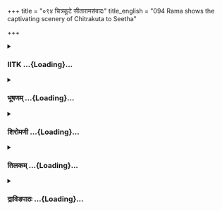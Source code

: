 +++
title = "०९४ चित्रकूटे सीतारामसंवादः"
title_english = "094 Rama shows the captivating scenery of Chitrakuta to Seetha"

+++
<div caption="श्रीराम-हरिसीताराममूर्ति-घनपाठिभ्यां वचनम्" class="audioEmbed" src="https://archive.org/download/Ramayana-recitation-Sriram-harisItArAmamUrti-Ghanapaati-v2/Kanda_2/Kanda_2_AYK-094-Chitra_Kute_Rama_Sita_Samvadaha.mp3"></div>

<div class="js_include collapsed" newlevelforh1="3" title="IITK" unfilled url="/purANam/rAmAyaNam/audIchya-pAThaH/iitk/2_ayodhyAkANDam/07-rAma-darshanam/094_chitrakUTe_sItArAmasaMvAdaH.md">
<details><summary><h3>IITK ...{Loading}...</h3></summary>

Rama shares with Sita his delight of the beautiful nature around
Chitrakuta mountain.



#### श्लोकः
##### मूलम्
दीर्घकालोषित स्तस्मिन्गिरौ गिरिवनप्रियः।  
वैदेह्याः प्रियमाकाङ्क्षन्स्वं च चित्तं विलोभयन्॥2.94.1॥  
अथ दाशरथिश्चित्रं चित्रकूटमदर्शयत्।  
भार्याममरसङ्काश श्शचीमिव पुरन्दरः॥2.94.2॥

##### शब्दार्थः
अथ thereafter, अमरसङ्काशः one who resembles the gods, गिरिवनप्रियः one fond of mountains and forests, तस्मिन् in that, गिरौ on the mountain, दीर्घकालोषितः who had been living for a long time, दाशरथिः Rama, वैदेह्याः Sita's, प्रियम् pleasure, आकाङ्क्षन् desiring, स्वम्  
own, चित्तम् mind, विलोभयन् to please, चित्रम् wonderful, चित्रकूटम् Chitrakuta mountain, भार्याम् to his consort, पुरन्दरः Indra (breaker of fortresses), शचीमिव like Sachi, अदर्शयत् showed.

##### आङ्ग्लानुवादः
Rama, resembling the gods, who had been living there for long developed a liking for the mountains and forests. With a desire to please Sita and his own mind, he showed her the wonderful Chitrakuta mountain as Indra did to his wife Sachi.



#### श्लोकः
##### मूलम्
दीर्घकालोषित स्तस्मिन्गिरौ गिरिवनप्रियः।  
वैदेह्याः प्रियमाकाङ्क्षन्स्वं च चित्तं विलोभयन्॥2.94.1॥  
अथ दाशरथिश्चित्रं चित्रकूटमदर्शयत्।  
भार्याममरसङ्काश श्शचीमिव पुरन्दरः॥2.94.2॥

##### शब्दार्थः
अथ thereafter, अमरसङ्काशः one who resembles the gods, गिरिवनप्रियः one fond of mountains and forests, तस्मिन् in that, गिरौ on the mountain, दीर्घकालोषितः who had been living for a long time, दाशरथिः Rama, वैदेह्याः Sita's, प्रियम् pleasure, आकाङ्क्षन् desiring, स्वम्  
own, चित्तम् mind, विलोभयन् to please, चित्रम् wonderful, चित्रकूटम् Chitrakuta mountain, भार्याम् to his consort, पुरन्दरः Indra (breaker of fortresses), शचीमिव like Sachi, अदर्शयत् showed.

##### आङ्ग्लानुवादः
Rama, resembling the gods, who had been living there for long developed a liking for the mountains and forests. With a desire to please Sita and his own mind, he showed her the wonderful Chitrakuta mountain as Indra did to his wife Sachi.



#### श्लोकः
##### मूलम्
न राज्याद्भ्रंशनं भद्रे न सुहृद्भिर्विनाभवः।  
मनो मे बाधते दृष्ट्वा रमणीयमिमं गिरिम्॥2.94.3॥

##### शब्दार्थः
हे भद्रे O gentle one, इमम् this, रमणीयम् lovely, गिरिम् mountain, दृष्ट्वा beholding, राज्यात् from the kingdom, भ्रंशनम् expulsion, मे मनः my mind, न बाधते does not pain, सुहृद्भिर्विनाभवः separation from friends, न does not pain.

##### आङ्ग्लानुवादः
O gentle one, when I behold this lovely mountain, neither the expulsion from the kingdom nor being away from friends pains my mind.



#### श्लोकः
##### मूलम्
पश्येममचलं भद्रे नानाद्विजगणायुतम्।  
शिखरैः खमिवोद्विद्धैर्धातुमद्भिर्विभूषितम्॥2.94.4॥

##### शब्दार्थः
भद्रे O auspicious one, नानाद्विजगणायुतम् abounding in flocks of birds of every kind, खम् the sky, उद्विद्धैरिव as if piercing, धातुमद्भिः with minerals, शिखरैः peaks, विभूषितम् adorned, इमम् this, अचलम् mountain, पश्य you may see.

##### आङ्ग्लानुवादः
O auspicious one, you may behold this mountin abounding in flocks of birds of every kind and its peaks adorned wtih minerals and as if piercing the sky.



#### श्लोकः
##### मूलम्
केचिद्रजतसङ्काशाः केचित्क्षतजसंनिभाः।  
पीतमाञ्जिष्टवर्णाश्च केचिन्मणिवरप्रभाः॥2.94.5॥  
पुष्यार्ककेतकाभाश्च केचिज्ज्योतीरसप्रभाः।  
विराजन्तेऽचलेन्द्रस्य देशा धातुविभूषिताः॥2.94.6॥

##### शब्दार्थः
धातुविभूषिताः adorned with minerals, अचलेन्द्रस्य of this lord of the mountains, केचित् some, देशाः regions, रजतसङ्काशाः similar to (the radiance of) silver, केचित् some regions, क्षतजसंनिभाः are having bloodred colour, पीतमाञ्जिष्टवर्णाश्च (some) colour of maddercrimson, केचित् some, मणिवरप्रभाः sparkle like the best of gems, पुष्यार्ककेतकाभाश्च shining like topaz, or crystal or a flower of ketaka plant, केचित् some, ज्योतीरसप्रभाः shimmering like stars or quicksilver, विराजन्ते shining.

##### आङ्ग्लानुवादः
This mountain with its peaks is adorned with various minerals. Some of the regions have the radiance of silver and bronze, some look bloodred or maddercrimson, some sparkle like the rarest of gems while others shine like topaz or crystal or a flower of ketaka plant or shimmer like stars and quicksilver.



#### श्लोकः
##### मूलम्
नानामृगगणद्वीपितरर्क्ष्वृक्षगणैर्वुतः।  
अदुष्टैर्भात्ययं शैलो बहुपक्षिसमायुतः॥2.94.7॥

##### शब्दार्थः
अयं शैलः this mountain, अदुष्टैः without being cruel, नानामृगगणद्वीपितरर्क्ष्वृक्षगणैः with herds of several kinds of animals like tigers, panthers and bears, वृतः surrounded by, बहुपक्षिसमायुतः united with flocks of birds, भाति is shining.

##### आङ्ग्लानुवादः
This mount Chitrakuta is swarmed by flocks of birds and herds of several kinds of animals like tigers, panthers and bears of every kind giving up their cruel nature.



#### श्लोकः
##### मूलम्
आम्रजम्ब्वसनैर्लोध्रैः प्रियालैः पनसैर्धवैः।  
अङ्कोलैर्भव्यतिनिशैर्बिल्वतिन्दुक वेणुभिः॥2.94.8॥  
काश्मर्यरिष्टवरुणैर्मधूकैस्तिलकैस्तथा।  
बदर्यामलकैर्नीपैर्वेत्रधन्वनबीजकैः॥2.94.9॥  
पुष्पवद्भिः फलोपेतैश्छायावद्भिर्मनोरमैः।  
एवमादिभिराकीर्णः श्रियं पुष्यत्ययं गिरिः॥2.94.10॥

##### शब्दार्थः
अयं गिरिः this mountain, पुष्पवद्भिः covered with flowers, फलोपेतैः laden with fruits, छायावद्भिः shady, मनोरमैः enchanting, आम्रजम्ब्वसनैः mango, roseapples, asana trees, लोध्रैः lodhra trees, प्रियालैः priyala trees, पनसैः jackfruit trees, धवैः dhava trees, अङ्कोलैः ankola trees, भव्यतिनिशैः lovely tinisa trees, बिल्वतिन्दुकवेणुभिः bilva trees, tinduka and bamboo, काश्मर्यारिष्टवरुणैः kashmaya, arishta and varuna तथा similarly,मधूकैः madhuka trees, तिलकैः tilaka trees, बदर्यामलकैः badari and myrobalan trees, नीपैः kodamva trees, वेत्रधन्वनबीजकैः cane, danvas, and promegranates, एवमादिभिः with these kinds of trees, आकीर्णः spread over, श्रियम् splendour, पुष्यति enhancing.

##### आङ्ग्लानुवादः
This mountain is spread over with various kinds of flowering trees and trees laden with fruits, shady and enchanting, mango, roseapples, asanas, lodhras, priyalas, jackfruit trees, dhavas, ankolas, lovely tinisas, bilva trees, tinduka and bamboo, kashmaya, arishta and varuna, madhukas, tilaka trees, badari and myrobalan trees, nipa trees, cane, danvas, and promegranate trees, the mountain looks splendid.



#### श्लोकः
##### मूलम्
शैलप्रस्थेषु रम्येषु पश्येमान् रोमहर्षणान्।  
किन्नरान् द्वन्द्वशो भद्रे रममाणान्मनस्विनः॥2.94.11॥

##### शब्दार्थः
भद्रे O auspicious one, रम्येषु in the beautiful, शैलप्रस्थेषु on the plateau, द्वन्द्वशः in pair, रममाणान् sporting, रोमहर्षणान् thrilling, मनस्विनः highspirited, इमान् these, किन्नरान् kinneras, पश्य behold.

##### आङ्ग्लानुवादः
O auspiciouslooking one, behold these highspirited kinneras in pairs who are sporting on the picturesque hill plateaus causing thrills.



#### श्लोकः
##### मूलम्
शाखावसक्तान् खड्गांश्च प्रवराण्यम्बराणि च।  
पश्य विद्याधरस्त्रीणां क्रीडोद्धेशान्मनोरमान्॥2.94.12॥

##### शब्दार्थः
विद्याधरस्त्रीणाम् by Vidyadhara women, शाखावसक्तान् hanging from the branches, खड्गांश्च  swords, प्रवराणि best, अम्बराणि च garments, मनोरमान् captivating, क्रीडोद्धेशान् sporting retreats, पश्य behold.

##### आङ्ग्लानुवादः
Behold the captivating sporting retreats of Vidyadharis, with their swords and best garments hung on the branches of the trees.



#### श्लोकः
##### मूलम्
जलप्रपातैरुद्भेदैर्निष्यन्दैश्च क्वचित्क्वचित्।  
स्रवद्भिर्भात्ययं शैलस् स्रवन्मद इव द्विपः॥2.94.13॥

##### शब्दार्थः
अयम् this, शैलः mountain, क्वचित् क्वचित् here and there, स्रवद्भिः by the flowing, जलप्रपातैः  waterfalls, उद्भेदैः sprouting from the earth, निष्यन्दैश्च fountains, स्रवन्मदः emitting the ichor, द्विपः इव like the elephant, भाति shining.

##### आङ्ग्लानुवादः
Behold a waterfall here and a fountain there gushing from the earth and in other places, the mountain looks like an elephant rutting ichor.



#### श्लोकः
##### मूलम्
गुहासमीरणो गन्धान्नानापुष्पभवान्वहन्।  
घ्राणतर्पणमभ्येत्य कं नरं न प्रहर्षयेत्॥2.94.14॥

##### शब्दार्थः
नानापुष्पभवान् produced from many flowers, गन्धान् fragrance, वहन् carrying, गुहासमीरणः breeze from the caves, घ्राणतर्पणम् satisfying the sense of smell, अभ्येत्य going towards, कं नरम् which man, न प्रहर्षयेत् would not delight?

##### आङ्ग्लानुवादः
The breeze from the caves carrying the fragrance of many flowers is satisfying the sense of smell. Who will not find it delightful?



#### श्लोकः
##### मूलम्
यदीह शरदोऽनेकास्त्वया सार्धमनिन्दिते।  
लक्ष्मणेन च वत्स्यामि न मां शोकः प्रधक्ष्यति॥2.94.15॥

##### शब्दार्थः
अनिन्दिते O flawless one, त्वया with you, लक्ष्मणेन च सार्धम् and in the company Lakshmana, इह here, अनेकाः many, शरदः autumns, वत्स्यामि यदि if I am to live, माम् me, शोकः grief, न प्रधक्ष्यति will not consume.

##### आङ्ग्लानुवादः
O flawless one, if I am to live here for many years to come with you and Lakshmana,  
no grief will consume me.



#### श्लोकः
##### मूलम्
बहुपुष्पफले रम्ये नानाद्विजगणायुते।  
विचित्रशिखरे ह्यस्मिन्रतवानस्मि भामिनि॥2.94.16॥

##### शब्दार्थः
भामिनि O lovely Sita, बहुपुष्पफले laden with abundance of flowers and fruits, नानाद्विजगणायुते flocked by different kinds of birds, विचित्रशिखरे on enchanting mountain peaks, रम्ये delightful, अस्मिन् on this mountain, रतवान् अस्मि हि I am fond of.

##### आङ्ग्लानुवादः
O lovely Sita, I am enamoured of this delightful mountain with its enchanting peaks laden with abundance of flowers and fruits and flocked by different kinds of birds.



#### श्लोकः
##### मूलम्
अनेन वनवासेन मया प्राप्तं फलद्वयम्।  
पितुश्चानृणता धर्मे भरतस्य प्रियं तथा॥2.94.17॥

##### शब्दार्थः
अनेन by this, वनवासेन staying in the forest, धर्मे with regard to righteousness, पितुः to father, अनृणता discharge of debt, तथा also, भरतस्य Bharata's, प्रियम् pleasure, फलद्वयम्  
twofold benefit, मया by me, प्राप्तम् have been obtained.

##### आङ्ग्लानुवादः
By living in the forest I have achieved a twofold benefitdischarge of debt of my father with regard to righteousness and causing happiness to Bharata.



#### श्लोकः
##### मूलम्
वैदेहि रमसे कच्चिच्चित्रकूटे मया सह।  
पश्यन्ती विविधान्भावान्मनोवाक्कायसम्मतान्॥2.94.18॥

##### शब्दार्थः
हे वैदेहि O Sita, मनोवाक्कायसम्मतान् gratifying to body, speech and mind, विविधान् various, भावान् objects, पश्यन्ती observing, चित्रकूटे on Chitrakuta, मया सह along with me, रमसे कच्चित् are you enjoying?

##### आङ्ग्लानुवादः
O Sita, are you enjoying by being with me here on this Chitrakuta and observing various objects gratifying to the body, mind and speech?



#### श्लोकः
##### मूलम्
इदमेवामृतं प्राहू राज्ञि राजर्षयः परे।  
वनवासं भवार्थाय प्रेत्य मे प्रपितामहाः॥2.94.19॥

##### शब्दार्थः
मे my, प्रपितामहाः greatgrandfathers, परे ancestors, राजर्षयः royal sages, प्रेत्य after death, भवार्थाय for best existence, इदम् this, वनवासमेव living in the forest, राज्ञि for the king, अमृतम्  like nectar, प्राहुः said.

##### आङ्ग्लानुवादः
My greatgrandfathers and ancient royal sages used to say that living in the forest is like enjoying nectar for a king for the best existence after death.



#### श्लोकः
##### मूलम्
शिला श्शैलस्य शोभन्ते विशाला श्शतशोऽभितः।  
बहुला बहुलैर्वर्णैर्नीलपीतसितारुणैः॥2.94.20॥

##### शब्दार्थः
बहुलैः several, नीलपीतसितारुणैः blueblack, yellow, white and red, वर्णैः colours, बहुलाः many, विशालाः massive, शैलस्य mountain's, शिलाः rocks, शतशः in hundreds, अभितः on all sides, शोभन्ते are looking splendid.

##### आङ्ग्लानुवादः
Several hundreds of massive rocks of the mountain look splendid all around, in  blueblack, yellow, white and red colours.



#### श्लोकः
##### मूलम्
निशिभान्त्यचलेन्द्रस्य हुताशनशिखा इव।  
ओषध्यः स्वप्रभालक्ष्म्या भ्राजमानास् सहस्रशः॥2.94.21॥

##### शब्दार्थः
स्वप्रभालक्ष्म्या with the splendour of their own lustre, भ्राजमानाः illuminating, सहस्रशः in thousands, अचलेन्द्रस्य of this lord of the hills (Chitrakuta's), ओषध्यः herbs, निशि in the night, हुताशनशिखा इव like flames of fire, भान्ति shine.

##### आङ्ग्लानुवादः
Herbs in thousands on this king of the hills shine in the night with the splendour of  their own lustre, like flames of fire.



#### श्लोकः
##### मूलम्
केचित् क्षयनिभा देशाः केचिदुद्यानसन्निभाः।  
केचिदेकशिला भान्ति पर्वतस्यास्य भामिनि॥2.94.22॥

##### शब्दार्थः
भामिनि O lovely Sita, अस्य this, पर्वतस्य mountain's, केचित् some, देशाः regions, क्षयनिभाः like dwellings, केचित् some, उद्यानसन्निभाः like flower gardens, केचित् some, एकशिलाः in the  form of a single rock, भान्ति are shining.

##### आङ्ग्लानुवादः
O lovely Sita Some regions of the mountain look like dwellingplaces, some others are like flowergardens and some are shining like a single rock.



#### श्लोकः
##### मूलम्
भित्त्वेव वसुधां भाति चित्रकूटस्समुत्थितः।  
चित्रकूटस्य कूटोऽसौ दृश्यते सर्वत श्शुभः॥2.94.23॥

##### शब्दार्थः
चित्रकूटः Chitrakuta mountain, वसुधाम् this earth, भित्त्वा splitting open, समुत्थितः इव as if rising from, भाति shining, चित्रकूटस्य Chitrakuta's, असौ this, कूटः peak, सर्वतः on every side, शुभः gracious, दृश्यते is seen.

##### आङ्ग्लानुवादः
This Chitrakuta mountain stands erect as if it has arisen by splitting open the earth and its peak looks graceful from every side.



#### श्लोकः
##### मूलम्
कुष्ठस्थगरपुन्नाग भूर्जपत्रोत्तरच्छदान्।  
कामिनां स्वास्तरान्पश्य कुशेशयदलायुतान्॥2.94.24॥

##### शब्दार्थः
कुष्ठस्थगरपुन्नाग भूर्जपत्रोत्तरच्छदान् covered with leaves of kustha, sthagara, punnaga and bhurja, कुशेशयदलायुतान् covered with lotus petals, कामिनाम् lovers, स्वास्तरान् excellent couches, पश्य behold.

##### आङ्ग्लानुवादः
Behold those excellent couches of lovers spread with leaves of kustha, sthagara, punnaga and bhurja and covered with lotus petals.



#### श्लोकः
##### मूलम्
मृदिताश्चापविद्धाश्च दृश्यन्ते कमलस्रजः।  
कामिभिर्वनिते पश्य फलानि विविधानि च॥2.94.25॥

##### शब्दार्थः
वनिते O lady, कामिभिः by lovers, मृदिताश्च crushed, अपविद्धाश्च cast aside, कमलस्रजः lotus garlands, विविधानि many, फलानि च fruits, दृश्यन्ते can be seen, पश्य behold.

##### आङ्ग्लानुवादः
O Lady, behold those lotus garlands crushed and cast aside by lovers and also many fruits (tasted by them and) lying there.



#### श्लोकः
##### मूलम्
वस्वौकसारां नलिनीमत्येतीवोत्तरान्कुरून्।  
पर्वतश्चित्रकूटोऽसौ बहुमूलफलोदकः॥2.94.26॥

##### शब्दार्थः
बहुमूलफलोदकः with abundance of roots, fruits and water, असौ this, चित्रकूटः पर्वतः Chitrakuta mountain, वस्वौकसाराम् Vasvaukasara, the capital city of Kubera, नलिनीम्  Nalini, the celestial lake of Kubera, उत्तरान् कुरून् the land of Uttarakuru, अत्येतीव surpasses.

##### आङ्ग्लानुवादः
This Chitrakuta mountain, with abundance of roots, fruits and water surpasses in beauty Vasvaukasara, the capital city of Kubera or Nalini, his celestial garden or the land of Uttarakuru.



#### श्लोकः
##### मूलम्
इमं तु कालं वनिते विजह्रिवांस्त्वया च सीते सह लक्ष्मणेन च।  
रतिं प्रपत्स्ये कुलधर्मवर्धनीं सतां पथि स्वैर्नियमैः परैः स्थितः॥2.94.27॥

##### शब्दार्थः
वनिते सीते O my beloved Sita, इमं कालम् this time, त्वया च with you, लक्ष्मणेन सह and also with Lakshmana, विजह्रिवान् wandering about, स्वैः by my own, परैः utmost, नियमैः  restraint, सताम् virtuous men's, पथि path, स्थितः following, कुलधर्मवर्धनीम् as enhancing the righteousness of my race, रतिम् felicity, प्रपत्स्ये I shall obtain.

##### आङ्ग्लानुवादः
O my beloved Sita, by spending time with you and Lakshmana following the path of the virtuous with utmost restraint and by enhancing the righteousness of my race, I shall obtain great felicity.  

#### समाप्तिः
 श्रीमद्रामायणे वाल्मीकीय आदिकाव्ये अयोध्याकाण्डे चतुर्नवतितमस्सर्गः॥  
Thus ends the ninetyfourth sarga in Ayodhyakanda of the holy Ramayana, the first epic composed by sage Valmiki.

</details>
</div>
<div class="js_include collapsed" newlevelforh1="3" title="भूषणम्" unfilled url="/purANam/rAmAyaNam/audIchya-pAThaH/TIkA/bhUShaNa_iitk/2_ayodhyAkANDam/07-rAma-darshanam/094_chitrakUTe_sItArAmasaMvAdaH.md">
<details><summary><h3>भूषणम् ...{Loading}...</h3></summary>



दीर्घकालोषितस्तस्मिन् गिरौ गिरिवनप्रियः ।  

वैदेह्याः प्रियमाकांक्षन् स्वं च चित्तं विलोभयन्  ॥  २।९४।१  ॥   

अथ दाशरथिश्चित्रं चित्रकूटमदर्शयत् ।  

भार्य्याममरसङ्काशः शचीमिव पुरन्दरः  ॥  २।९४।२  ॥   

एवमेतावत्पर्य्यन्तं भरतकथां प्रस्तुत्य रामस्य चित्रकूटप्रवेशानन्तरदिनेषु
विहारतारतम्याभावात् भरतप्राप्तिदिनसम्भूतविहारविशेषान्
वर्णयति--दीर्घकालेत्यादिना सर्गद्वयेन । आदौ श्लोकद्वयमेकान्वयम् । अथ
प्रातःकर्त्तव्यकर्मानुष्ठानानन्तरम् । तस्मिन् गिरौ चिरपरिचयेपि
वैलक्षण्यातिशयादपूर्ववद्भासमाने । दीर्घकालोषितः मासमात्रमुषितोपि
गिरिवनप्रियः "नवंनवं प्रीतिरहो करोति" इत्युक्तरीत्या गिरिवनयोः
नवनवत्वापादकप्रीतिकः । वैदेह्याः प्रियेण सहैव वनदर्शनकुतूहलायाः । प्रियं
प्रीतिमाकाङ्क्षन् तद्द्वारा स्वचित्तं च विलोभयन् प्रीणयन् । अमरसङ्काशः
कुत्रापि निर्भय इत्यर्थः । दाशरथिः रामः । चित्रमन्वर्थं चित्रकूटम् ।
भार्यां सर्वात्मना भरणीयां सीतां शचीं पुरन्दर इव अदर्शयत् ।
"गतिबुद्धि--" इत्यादिना द्विकर्मकत्वम्  ॥  २।९४।१२  ॥   

  

न राज्याद्भ्रंशनं भद्रे न सुहृद्भिर्विनाभवः ।  

मनो मे बाधते दृष्ट्वा रमणीयमिमं गिरिम्  ॥  २।९४।३  ॥   

नेति । राज्यात् भक्तजनपूर्णात् । विनाभवो विनावस्थानम् । अप्छान्दसः ।
दृष्ट्वा स्थितस्येति शेषः । मनो न बाधते न दुःखाकरोतीत्यर्थः ।
अयोध्यावासिजनविरहजः खेदः सर्वो निवृत्त इति भावः  ॥  २।९४।३  ॥   

  

पश्येममचलं भद्रे नानाद्विजगणायुतम् ।  

शिखरैः खमिवोद्विद्धैर्द्धातुमद्भिर्विभूषितम्  ॥  २।९४।४  ॥   

स्वचित्तविलोवभनमुक्त्वा मैथिलीप्रियकरणं दर्शयति--पश्येति । खमाकाशम् ।
उद्विद्धैरिव स्थितैः विद्ध्वोत्थितैरिव स्थितैः । अभ्रंलिहैरिति यावत् ।
कर्तरि निष्ठा  ॥  २।९४।४  ॥   

  

केचिद्रजतसङ्काशाः केचित् क्षतजसन्निभाः ।  

पीतमाञ्जिष्ठवर्णाश्च केचिन्मणिवरप्रभाः  ॥  २।९४।५  ॥   

केचिदिति । धातुविभूषिताः नानाधात्वलङ्कृताः । अत एवाचलेन्द्रस्य
चित्रकूटस्य केचिद्देशाः रजतसङ्काशाः अत्यन्तशुभ्राः । केचित्
क्षतजसङ्काशाः रुधिरसदृशवर्णाः । मणिवरप्रभाः इन्द्रनीलप्रभाः  ॥  २।९४।५
 ॥   

  

पुष्पार्ककेतकाभाश्च केचिज्ज्योतीरसप्रभाः ।  

विराजन्ते ऽचलेन्द्रस्य देशा धातुविभूषिताः  ॥  २।९४।६  ॥   

पुष्पार्ककेतकाभाः पुष्पः पुष्परागः अर्कः स्फटिकः । "अर्कः
स्फटिकसूर्ययोः" इत्यमरः । केतकाभाः ईषत्पाण्डुराः । ज्योतीरसप्रभाः
ज्योतीषि तारा ज्वाला वा ।
"ज्योतिस्ताराग्निभाज्वालदृक्पुत्रार्थाध्वराग्निषु" इति वैजयन्ती । रसः
पारदः । श्वेतवर्णा वान्तरभेदा उच्यन्ते  ॥  २।९४।६  ॥   

  

नानामृगगणद्वीपितरक्ष्वृक्षगणैर्वृतः ।  

अदुष्टैर्भात्ययं शैलो बहुपक्षिसमायुतः  ॥  २।९४।७  ॥   

नानेति । द्वीपी महाव्याघ्रः । तरक्षुः क्षुद्रव्याघ्रः । अदुष्टैः
मुनिजनसन्निधानेन शान्ततया हिंसादिदोषरहितैः  ॥  २।९४।७  ॥   

  

आम्रजम्ब्वसनैर्लोध्रैः प्रियालैः पनसैर्धवैः ।  

अङ्कोलैर्भव्यतिनिशैर्बिल्वतिन्दुकवेणुभिः  ॥  २।९४।८  ॥   

काश्मर्यरिष्टवरुणैर्मधूकैस्तिलकैस्तथा ।  

बदर्य्यामलकैर्नीपैर्वेत्रधन्वनबीजकैः  ॥  २।९४।९  ॥   

पुष्पवद्भिः फलोपेतैश्छायावद्भिर्मनोरमैः ।  

एवमादिभिराकीर्णः श्रियं पुष्यत्ययं गिरिः  ॥  २।९४।१०  ॥   

आम्रेत्यादि । असनैः पीतसालैः । लोघ्रैः तिरीटैः । प्रियालैः राजादनैः ।
अङ्कोलैः भव्यैः । न्युब्जैः तिनिशैः । स्यन्दनैः बिल्वैः । तिन्दुकैः
कालस्कन्धैः । वेणुभिः वंशैः । काश्मरीभिः मधुपर्णिकाख्यैर्वृक्षैः ।
अरिष्टैः निम्बैः । वरुणैः तिक्तशाकैः । मधूकैः गुडपुष्पैः । तिलकैः
क्षुरकैः । बदरीभिः आमलकैः । नीपैः कदम्बैः । वेत्रैः । धन्वनैः
इन्द्रवृक्षैः । बीजकैः बीजप्रचुरफलैः दाडिमैः । पुष्पवद्भिरित्यादि
सर्ववृक्षविशेषणम् । पुष्यति वर्द्धयति  ॥  २।९४।८१०  ॥   

  

शैलप्रस्थेषु रम्येषु पश्येमान् रोमहर्षणान् ।  

किन्नरान् द्वन्द्वशो भद्रे रममाणान् मनस्विनः  ॥  २।९४।११  ॥   

शैलप्रस्थेष्विति । रोमहर्षणान् दर्शनमात्रतः पुलककरान् । द्वन्द्वशः
स्त्रीपुरुषौ द्वौद्वावित्यर्थः । मनस्विनः अन्योन्यबद्धमनस्कान्  ॥ 
२।९४।११  ॥   

  

शाखावसक्तान् खङ्गांश्च प्रवराण्यम्बराणि च ।  

पश्च विद्याधरस्त्रीणां क्रीडोद्देशान् मनोरमान्  ॥  २।९४।१२  ॥   

शाखेति । खड्गादीनि विद्याधराणामेव । विद्याधराः देवयोनिविशेषाः  ॥  २।९४।१२
 ॥   

  

जलप्रपातैरुद्भेदैर्निष्यन्दैश्च क्वचित् क्वचित् ।  

स्रवद्भिर्भात्ययं शैलः स्रवन्मद इव द्विपः  ॥  २।९४।१३  ॥   

जलप्रपातैः निर्झरैः । उद्भेदैर्भुवमुद्भिद्य निर्गतैः । स्रवद्भिरिति
सर्वविशेषणम्  ॥  २।९४।१३  ॥   

  

गुहासमीरणो गन्धान् नानापुष्पभवान् वहन् ।  

घ्राणतर्प्पणमभ्येत्य कं नरं न प्रहर्षयेत्  ॥  २।९४।१४  ॥   

गुहेति । घ्राणतर्प्पणमिति क्रियाविशेषणम्  ॥  २।९४।१४  ॥   

  

यदीह शरदो ऽनेकास्त्वया सार्द्धमनिन्दिते ।  

लक्ष्मणेन च वत्स्यामि न मां शोकः प्रधक्ष्यति  ॥  २।९४।१५  ॥   

यदीति । हे अनिन्दिते सर्वाङ्गसुन्दरि इह वने अनेकाः शरदः संवत्सरान् त्वया
लक्ष्मणेन कैङ्कर्य्यलक्ष्मीवता च सार्द्धं यदि वत्स्यामि तदा मां शोकः
नगरत्यागजं दुःखं न प्रधक्ष्यति न पीडयिष्यतीत्यर्थः । अत्र यदीत्युक्त्या
भाविविवासस्सूच्यते  ॥  २।९४।१५  ॥   

  

बहुपुष्पफले रम्ये नानाद्विजगणायुते ।  

विचित्रशिखरे ह्यस्मिन् रतवानस्मि भामिनि  ॥  २।९४।१६  ॥   

बहुपुष्पेति । घ्राणरसनचक्षुस्त्वक्श्रोत्रप्रीतिकरे ऽस्मिन्वने रतवानस्मि
प्रीतियुक्तो ऽस्मि । भामिनि विशेषतस्त्वत्सन्निधानादिति भावः  ॥  २।९४।१६
 ॥   

  

अनेन वनवासेन मया प्राप्तं फलद्वयम् ।  

पितुश्चानृणता धर्मे भरतस्य प्रियं तथा  ॥  २।९४।१७  ॥   

न केवलं सुखस्य लाभः किन्तु पित्रानृण्यबन्धुहर्षावपीत्याह--अनेनेति ।
फलद्वयमेवाह पितुरिति । धर्मेविषये पितुः अनृणता आनृण्यम्,
तद्वाक्यकरणमित्यर्थः । भरतस्य प्रियं च भरतस्य भाविस्वकैङ्कर्य्यमिति भावः
 ॥  २।९४।१७  ॥   

  

वैदेहि रमसे कच्चिच्चित्रकूटे मया सह ।  

पश्यन्ती विविधान् भावान् मनोवाक्कायसंयतान्  ॥  २।९४।१८  ॥   

एवं स्वप्रीतिमुक्त्वा सीताप्रीतिं पृच्छति--वैदेहीत्यादिना । वैदेहि
ऽभोगोपोद्धातकेलीचुलकितभगद्वैश्वरूप्यानुभावांऽ त्वां जानासि किं मया
भोगस्रोतसि त्वां प्रधानीकुर्वन्तं मां जानासि । (पाठभेदः । मया भोगस्रोतसि
त्वामप्रधानीकुर्वन्तं मां जानासि किं चित्रकूटे भोगस्थानसौभाग्यमपि
वाङ्मनसाविषयं जानासि ।) तटस्थोद्दीपनविभावानप्याह पश्यन्तीति ।
मनोवाक्कायाः संयताः यैस्तान् स्ववशीकृतजनमनोवाक्कायानित्यर्थः ।
मनोवाक्कायसंयतेति पाठे सन्नियमितकरणत्रयेत्यर्थः । विविधान्
मलयानिलकोकिलालापभ्रमरझङ्कारपुष्पहासप्रभृतिभेदान् । भावान् विभावान्
पश्यन्ती रमसे कच्चित् । यद्वा भावान् किन्नरमृगादीनां चेष्टा । "भावो लीला
क्रिया चेष्टा भूत्यभिप्रायजन्तुषु ।" इति वैजयन्ती  ॥  २।९४।१८  ॥   

  

इदमेवामृतं प्राहू राज्ञि राजर्षयः परे ।  

वनवासं भवार्थाय प्रेत्य मे प्रपितामहाः  ॥  २।९४।१९  ॥   

न केवलमयं वनवासो भोगाय आमुष्मिकसाधकश्चेत्याह--इदमिति । वनवासं वनवासरूपम्
। इदम् अमृतम् अमृतवद्भोग्यं वस्तु । मे प्रपितामहाः मत्पितृवंश्याः । परे
पूर्वे राजर्षयः । प्रेत्य प्रारब्धशरीरवियोगं प्राप्य । भवार्थाय
संसारविनाशायेत्यर्थः । ऽतमसे दीपो मशकार्थो धूमःऽ इत्यादिवन्निर्देशः ।
प्राहुः प्रोचुः । यद्वा इदमिति लिङ्गव्यत्यय आर्षः । इदम् इमम् । वनवासं
वानप्रस्थोचितनियमसहितं वनवासम् । अमृतं प्राहुः मोक्षसाधनं प्राहुः ।
"अमृतं यज्ञशेषे स्यात्पीयूषे सलिले घृते । अयाचिते च मोक्षे च
धन्वन्तरिसुवर्णयोः  ॥ " इति वैजयन्ती। प्रेत्यभावार्थाय
देवादिदेहान्तरपरिग्रहरूपप्रयोजनाय च प्राहुः। रघुवंश्या राजर्षयः
वानप्रस्थोचितं वनवासं स्वर्गसाधनम् अपवर्गसाधनं च प्राहुरित्युक्तं भवति
 ॥  २।९४।१९  ॥   

  

शिलाः शैलस्य शोभन्ते विशालाः शतशो ऽभितः ।  

बहुला बहुलैर्वर्णैर्नीलपीतसितारुणैः  ॥  २।९४।२०  ॥   

शिला इति । विशालाः विपुलाः । बहुलैः उल्बणैः नीलादिभिर्वर्णैरुपलक्षिताः ।
बहुलाः बहुविधाः । शैलस्य चित्रकूटस्य । शिलाः शतशः अभितः शोभन्ते  ॥ 
२।९४।२०  ॥   

  

निशि भान्त्यचलेन्द्रस्य हुताशनशिखा इव ।  

ओषध्यः स्वप्रभालक्ष्या भ्राजमानाः सहस्रशः  ॥  २।९४।२१  ॥   

निशीति । अचलेन्द्रस्य ओषध्यः महौषधयः । स्वप्रभालक्ष्याः
प्रभालक्ष्यस्वस्वरूपाः अत एव भ्राजमानाः भासमानाः । निशि सहस्रशो भान्ति
 ॥  २।९४।२१  ॥   

  

केचित् क्षयनिभा देशाः केचिदुद्यानसन्निभाः ।  

केचिदेकशिला भान्ति पर्वतस्यास्य भामिनि  ॥  २।९४।२२  ॥   

भित्त्वेव वसुधां भाति चित्रकूटः समुत्थितः ।  

चित्रकूटस्य कूटो ऽसौ दृश्यते सर्वतः शुभः  ॥  २।९४।२३  ॥   

केचिदिति । अस्य पर्वतस्य देशाः केचित् क्षयनिभाः गृहसदृशाः । "धिष्ण्यं
धाम निकेतनं च सदनं वस्त्यं च वास्तु क्षयः" इति हलायुधः ।
बहुगुहावत्त्वादिति भावः । उद्यानसन्निभाः बहुलतावृक्षवत्त्वात् । एकशिलाः
शिलाभेदरहिताः  ॥  २।९४।२२२३  ॥   

  

कुष्ठपुन्नागस्थगरभूर्जपत्रोत्तरच्छदान् ।  

कामिनां स्वास्तरान् पश्य कुशेशयदलायुतान्  ॥  २।९४।२४  ॥   

कुष्ठेति । कुष्ठं पारिभाव्यम् । "व्याधिः कुष्ठं पारिभाव्यं वाप्यं
पाकलमुत्पलम्" इत्यमरः । पुन्नागपुष्पाणि स्थगराणि
पुत्रकसंज्ञिकवृक्षविशेषपुष्पणि । भूर्जपत्राणि भूर्जवृक्षत्वचः । एतानि
उत्तरच्छदाः उपर्यास्तरणानि येषां तान् । कुशेशयदलायुतान् पद्मदलव्याप्तान्
स्वास्तरान्, शयनानीत्यर्थः  ॥  २।९४।२४  ॥   

  

मृदिताश्चापविद्धाश्च दृश्यन्ते कमलस्रजः ।  

कामिभिर्वनिते पश्य फलानि विविधानि च  ॥  २।९४।२५  ॥   

मृदिता इति । मृदिताः कृतमर्दनाः, घ्राणादिभोगेन म्लाना इत्यर्थः ।
अपविद्धाः त्यक्ताः । फलानीत्यत्रापि मृदितान्यपविद्धानीति योज्यम्  ॥ 
२।९४।२५  ॥   

  

वस्वौकसारां नलिनीमत्येतीवोत्तरान् कुरून् ।  

पर्वतश्चित्रकूटो ऽसौ बहुमूलफलोदकः  ॥  २।९४।२६  ॥   

वस्वौकसारामिति । वस्वौकसारा पूर्वदिगवस्थिता शक्रपुरी । "वस्वौकसारा
शक्रस्य पूर्वस्यां दिशि संस्थिता" इति श्रीविष्णुपुराणवचनात् । यद्वा
वस्वौकसारा कुबेरपुरी । "पुरी वस्वौकसारा स्याद्विमानं पुष्पको
ऽस्त्रियाम्" इति  

यादवः । नलिनीं मानससरसीम्, सौगन्धिकाख्यसरसीं वा । अत्येतीव रमणीयतया
अतिक्रामतीव  ॥  २।९४।२६  ॥   

  

इमं तु कालं वनिते विजह्रिवांस्त्वया च सीते सह लक्ष्मणेन च ।  

रतिं प्रपत्स्ये कुलधर्मवर्द्धनीं सतां पथि स्वैर्नियमैः परैः स्थितः  ॥ 
२।९४।२७  ॥   

इमतिति । हे वनिते सीते परैः श्रेष्ठैः नियमैः सतां राजर्षीणां पथि स्थितः
सन् इमं कालं चतुर्दशसमासम्मितं कालं त्वया लक्ष्मणेन च सह इह चित्रकूटे
विजह्रिवान् विहृतवान् । विपूर्वाद्धरतेर्लिटः क्वसुरादेशः ।
पश्चात्कुलधर्मवर्द्धनीं कुलधर्मः प्रजापालनं तद्वर्द्धनीम् । रतिं
राज्यसुखं प्रपत्स्ये  ॥  २।९४।२७  ॥   

  

इत्यार्षे श्रीरामायणे वाल्मीकीये आदिकाव्ये श्रीमदयोध्याकाण्डे
चतुर्नवतितमः सर्गः  ॥  ९४  ॥   

इति श्रीगोविन्दराजविरचिते श्रीरामायणभूषणे पीता० अयोध्याकाण्डव्याख्याने
चतुर्नवतितमः सगः  ॥  ९४  ॥   



</details>
</div>
<div class="js_include collapsed" newlevelforh1="3" title="शिरोमणी" unfilled url="/purANam/rAmAyaNam/audIchya-pAThaH/TIkA/shiromaNI_iitk/2_ayodhyAkANDam/07-rAma-darshanam/094_chitrakUTe_sItArAmasaMvAdaH.md">
<details><summary><h3>शिरोमणी ...{Loading}...</h3></summary>



रामवृत्तान्तमाह-- दीर्घेत्यादिभिः । गिरिवरप्रियः अत एव तस्मिन् चित्रकूटे
गिरौ दीर्घकालोषितः त्रीन् मासान् उषितः अमरसङ्काशः दाशरथिः रामः वैदेह्याः
प्रियं प्रीतिमाकाङ्क्षन् स्वं चित्तं च विलोभयन् वनवासे नियोजयन् सन्
चित्रमनेकविधाश्चर्यविशिष्टं चित्रकूटं शचीं पुरन्दर इव भार्यामदर्शयत् ।
श्लोकद्वयमेकान्वयि  ॥  २।९४।१,२  ॥   

  

दर्शनप्रकारं बोधयन्नाह-- नेति । हे भदे राज्यभ्रंशनं राज्यत्यागः गिरिं
दृष्ट्वा विद्यमानस्य मे मनो न बाधते सुहृद्भिर्विनाभवः स्थितिश्च न बाधते
 ॥  २।९४।३  ॥   

  

पश्येति । नानाद्विजगणैः आयुतं व्याप्तं खमाकाशमुद्विद्धैः छिद्रकारकैरिव
धातुमद्भिः अनेकधातुविशिष्टैः शिखरैर्विभूषितमिममचलं पर्वतं पश्य  ॥  २।९४।४
 ॥   

  

केचिदिति । क्षतजसन्निभाः रुधिरारुण्यसदृशारुण्यविशिष्टाः
केचित्पीतमाञ्िजष्ठवर्णाः पीतमाञ्जिष्ठसदृशवर्णवन्तः मणिवरप्रभाः
इन्द्रनीलमणि प्रभासदृशप्रभावन्तः केचित् पुष्यार्ककेतकाभाः पुष्पः
पुष्परागः अर्कः स्फटिकः "अर्कः स्फटिकसूर्ययोः" इत्यमरः । केतकानि
केतकपुष्पाणि तत्सदृशाः केचिज्ज्योतीरसप्रभाः ज्योतींषि तारागणाः रसः पारदः
तादृशप्रभावन्तः धातुविभूषिताः अचलेन्द्रस्य देशाः प्रदेशाः विराजन्ते ।
श्लोकद्वयमेकान्वयि  ॥  २।९४।५६  ॥   

  

नानेति । अदुष्टैर्दुष्टतात्यागिभिः, तत्र द्वीपिनो महाव्याघ्राः तरक्षवः
क्षुद्रव्याघ्रास्तेषां गणैः समूहैश्च वृतः अयं शैलो भाति  ॥  २।९४।७  ॥   

  

आम्रेति । पुष्पवद्भिः पुष्पविशिष्टैः फलोपेतैः फलयुक्तैः छायावद्भिः
अतिशयछायाविशिष्टैः अत एव मनोरमैः आम्रादिभिः एवमादिभिरन्यैरपि आकीर्णः
व्याप्तः अयं गिरिः श्रियं पुष्यति वर्धयतीत्यर्थः । तत्राम्रजम्ब्वौ
प्रसिद्धौ असनः पीतशाकः, प्रियालः राजादनः, अङ्कोलादयो वृक्षविशेषाः ।
श्लोकत्रयमेकान्वयि  ॥  २।९४।८१०  ॥   

  

शैलेति । रम्येषु शैलप्रस्थेषु शैलप्रस्तरेषु कामहर्षणान् यथेच्छं
हर्षविशिष्टान् द्वन्द्वशो रममाणान् किन्नरान्पश्य  ॥  २।९४।११  ॥   

  

शाखेति । शाखावसक्तान् शाखाश्रितान् खड्गान् विद्याधराणामसीन्
विद्याधरस्त्रीणां प्रवराण्यम्बराणि च मनोरमान् क्रीडोद्देशान्
विहारदेशांश्च पश्य  ॥  २।९४।१२  ॥   

  

जलेति । स्रवद्भिः वहद्भिः जलप्रपातैः उन्नतदेशादधोदेशे
निपतितैर्महानिर्झरैरित्यर्थः, उद्भेदैः भुवमुद्भिद्य निर्गच्छद्भिः
निष्यन्दैरल्पनिर्झरैश्चोपलक्षितः अयं शैलः स्रवन्मदो द्विप इव भाति  ॥ 
२।९४।१३  ॥   

  

गुहेति । नानापुष्पभवान् गन्धानभ्येत्य प्राप्य गुहासमीरणो गुहासम्बन्धी
वायुः घ्राणतर्पणं यथा स्यात्तथा कं नरं न प्रहर्षयेत्प्रहर्षयेदेवेत्यर्थः
 ॥  २।९४।१४  ॥   

  

यदीति । अनेकाः शरदो वर्षाणि वत्स्यामि तदापि मां शोको न प्रधर्षयति  ॥ 
२।१४।१५  ॥   

  

तत्र हेतुमाह-- बह्विति । विचित्राणि शिख्ाराणि यस्य तस्मिन् अस्मिन्
चित्रकूटे रतवानतिप्रीतिमानस्मि  ॥  २।९४।१६  ॥   

  

अनेनेति । अनेन सम्प्रति प्राप्तेन वनवासेन फलद्वयं प्राप्तम् । तदेवाह--
धर्मे निरतस्य पितुः आनृण्यता ऋणराहित्यं भरतस्य प्रियं
भरतविषयकातिप्रीतिश्च  ॥  २।९४।१७  ॥   

  

वैदेहीति । मनोवाक्कायसम्मतान्मनआद्यनुकूलान् विविधान् भावान् पदार्थान्
पश्यन्ती त्वं रमसे कच्चित्  ॥  २।९४।१८  ॥   

  

वनवासस्योत्तमत्वे शिष्टाचारं प्रमाणयन्नाह-- इदमिति । हे राज्ञि भवार्थाय
लोककल्याणाय प्रवृत्ता इति शेषः, परे उत्कृष्टाः राजर्षयो मे प्रपितामहाः
मनुप्रभृतयः प्रेत्य विचार्य इदं सनियमं  

वनवासममृतं प्राहुः । सर्वनाम्नामुद्देश्यविधेयान्यतरलिङ्गतेति नियमात्
क्लीबता  ॥  २।९४।१९  ॥   

  

शिला इति । अभितः चतुर्दिक्षु विशालाः विस्तीर्णाः बहुलाः अनेकविधाः
नीलादिभिर्बहुलैर्वर्णैरुपलक्षिताः शैलस्य शतशः बहवः शिलाः शोभन्ते  ॥ 
२।९४।२०  ॥   

  

निशीति । स्वप्रभालक्ष्म्या स्वकान्तिसम्पत्त्या भ्राजमानाः सहस्रशः ओषध्यः
निशि हुताशनशिखा इव भान्ति  ॥  २।९४।२१  ॥   

  

केचिदिति । अस्य पर्वतस्य केचिद्देशाः प्रदेशाः क्षयनिभाः भवनसदृशाः
केचिदुद्यानसंनिभाः कृत्रिमपुष्पवाटिकासदृशाः केचिदेकशिलाः
केवलप्रस्तरवन्तश्च भान्ति  ॥  २।९४।२२  ॥   

  

भित्त्वेति । वसुधां पृथ्वीं भित्त्वा इव समुत्थितः चित्रकूटो भति अयं कूटः
श्रृङ्गं च सर्वतः शुभो दृश्यते  ॥  २।९४।२३  ॥   

  

कुष्ठेति । कुष्ठस्थगरपुन्नागभूर्जपत्राणि उत्तरच्छदाः उत्तरास्तरणानि
येषां तान्कुशेशयदलायुतान् कमलच्छदविशिष्टान् कामिनां स्वास्तरान्
शोभनास्तरणानि पश्य । तत्र कुष्ठमुत्पलमिति तीर्थः स्थगरः पुत्रजीविकः ।
किञ्च कुशेशयदलायुतान् कुष्ठादीनामुत्तरच्छदान् श्रेष्ठपत्राणि कामिनां
स्वास्तरान्पश्य  ॥  २।९४।२४  ॥   

  

मृदिता इति । कमलस्रजः कामिभिर्मृदिताः प्रमर्दिताः अपविद्धाः त्यक्ताश्च
दृश्यन्ते विविधानि फलानि पश्य  ॥  २।९४।२५  ॥   

  

वस्विति । वस्वोकसारां कुबेरनगरीं नलिनीमिन्द्रनगरीमुत्तरान् कुरूंश्च
अतीत्य अतिक्रम्य असौ चित्रकूटः पर्वतः वर्तते नगरद्वयसुखादप्यधिकं
सुखमत्रेति तात्पर्यम्  ॥  २।९४।२६  ॥   

  

इममिति । हे वनिते परैः उत्कृष्टैः स्वैर्नियमैरुपलक्षितः अत एव सतां पथि
स्थितो ऽहमिमं चतुर्दशवर्षप्रमितं कालं यदि विजह्रिवान् विहारवान् तदा
कुलधर्मवर्धिनीं रतिं प्रपत्स्ये  ॥  २।९४।२७  ॥   

  

इति श्रीमद्वाल्मीकीयरामायणव्याख्याने रामायणशिरोमणावयोध्याकाण्डे
चतुर्नवतितमः सर्गः  ॥  २।९४  ॥   

  

  



</details>
</div>
<div class="js_include collapsed" newlevelforh1="3" title="तिलकम्" unfilled url="/purANam/rAmAyaNam/audIchya-pAThaH/TIkA/tilaka_iitk/2_ayodhyAkANDam/07-rAma-darshanam/094_chitrakUTe_sItArAmasaMvAdaH.md">
<details><summary><h3>तिलकम् ...{Loading}...</h3></summary>



अथ कविस्तत्रस्थितरामवृत्तान्तं वर्णयति दीर्घेत्यादि । प्रियं
सन्तोषमाकाङ्क्षन्निच्छन्स्वानुरोधेन घोरं
वनमागतायाश्चित्तखेदस्योपशमनीयतया चित्रकूटरामणीयकदर्शनेन
तच्चित्तमुपलालयन्स्वं च चित्तं वनवासादिखिन्नं तथा
कुर्वंश्चित्रकूटमदर्शयदित्यन्वयः  ॥  २।९४।१,२  ॥   

  

विनाबवो विनावस्थानं मे मनो न बाधत इत्यन्वयः । दृष्ट्वा स्थितस्येति शेषः
 ॥  २।९४।३  ॥   

  

खमिवोद्विद्धः शीलितादिवत्कर्तरि निष्ठा खस्य वेधकैरित्यर्थः,
अभ्रंलिहैरिति यावत्  ॥  २।९४।४  ॥   

  

क्षतजं रुधिरम् । पीतवर्णा माञ्जष्ठवर्णाश्च  ॥  २।९४।५  ॥   

  

पुष्पः पुष्परागः, अर्कः स्फटिकः, केतकानि केतकपुष्पाणि,
ज्योतिर्नक्षत्रम्, रसः पारदरसः  ॥  २।९४।६  ॥   

  

द्वीपी महव्याघ्रः, तरक्षुः क्षुद्रव्याघ्रः,
अदुष्टैस्तपस्विवैभवाद्धिंसादिदोषरहितैः  ॥  २।९४।७  ॥   

  

असनः पीतसारः, प्रियालो राजादनम्, धवाह्कोलभव्यतिनिशा वृक्षविशेषाः  ॥ 
२।९४।८  ॥   

  

अरिष्टो निम्बः, धन्वन इन्द्रयवः, बीजप्रचुरफलविशेषा दाडिमादयः  ॥  २।९४।९
 ॥   

  

पुष्यति वर्धयति  ॥  २।९४।१०  ॥   

  

कामहर्षणान् देशानिति शेषः, तत्र रममाणान्किन्नरान्पश्य  ॥  २।९४।११  ॥   

  

खङ्गान् किन्नराणामिति शेषः, तथा विद्याधरीणां क्रीडोद्देशान्पश्य तासां
शाखावसक्तान्यत्बराणि च पश्य  ॥  २।९४।१२  ॥   

  

जलप्रपातैरुच्चप्रदेशात्पताद्भिर्जलप्रवाहैरुद्भेदैर्भुवमुद्भिद्य
निर्गतैर्निष्पन्दैरल्पनिर्झ रैः स्रवद्भिरित्युभयविशेषणं
प्रवहद्भिरित्यर्थकम्  ॥  २।९४।१३  ॥   

  

गुहासमीराणो गुहाद्वारप्रवृत्तः समीरणः घ्राणतर्पणं कुर्वाण इति शेषः ।
अभ्येत्य प्राप्य  ॥  २।९४।१४  ॥   

  

शरदः संवत्सरान्  ॥  २।९४।१५  ॥   

  

रतवान्रतिमान् रतिः प्रीतिः  ॥  २।९४।१६  ॥   

  

धर्मे सत्यपालनलक्षणे  ॥  २।९४।१७  ॥   

  

मनोवाक्कायसंमतांस्तत्प्रियान्वर्णेन वाक्प्रियता । भावाः पदार्थाः ।
ऽसंयताऽ इति पाठे सम्यङ्नियमितकरणत्रयेत्यर्थः । ऽसंयताःऽ इति
बहुवचनान्तपाठे भावानित्यस्य विशेषणम् । लिङ्गव्यत्यय आर्ष इति तीर्थः ।
तत्र न कंचिद्युक्तामर्थं पश्यामः  ॥  २।९४।१८  ॥   

  

इदमेव नियमसहित वने ऽवस्थानमेव अमृतं प्राहुर्मोक्षसाधनं प्राहुः । मे
प्रपितामाहा मन्वादयः । वनवासे प्रेत्यैतच्छरीरत्यागोत्तरं भवार्थाय भवः
शिवो हिरण्यगर्भस्तल्लोकप्राप्तिरूपायार्थाय प्रयोजनायाहुरित्येके ।
भवार्थाय संसारक्लेशनिवृत्तये इति कतको व्याचष्टे  ॥  २।९४।१९  ॥   

  

अभित इति पदम्  ॥  २।९४।२०  ॥   

  

अचलेन्द्रसंबन्ध्योषध्यः स्वकान्तिसंपदा शोभमाना आग्निसिखा इव निशि भान्ति
 ॥  २।९४।२१  ॥   

  

क्षयनिभा गृहसदृशाः अतिनिबिडबहुपलाशवृक्षकत्वात्
उद्यानसंनिभाश्चम्पकमालत्यादिबाहुल्यात् एकशिला
अनेकजनावस्थानक्षमैकशिलायुक्ताः  ॥  २।९४।२२  ॥   

  

कूटो ऽग्रभागः  ॥  २।९४।२३  ॥   

  

कुष्ठमुत्पलमिति तीर्थः । स्थगरः पुत्रजीवकः, भूर्जौ भूर्जपत्रवृक्षः,
एतेषां पत्राण्युत्तरच्छदा येषां तान्कामिनां स्वास्तरानास्तरणानि कुशेशयं
पझं तद्दलैरासमन्ताद्युतान्पश्य  ॥  २।९४।२४  ॥   

  

फलानि भुक्तानीति शेषः  ॥  २।९४।२५  ॥   

  

वस्वौकसारा कुबेरनगरी, नलिनी शक्रनगरी ऽवस्वौकसारा श्रीदस्य शक्रस्य नलिनी
पुरीऽ इति हरिः । अतीत्य शोभते इति शेषेणान्वयः  ॥  २।९४।२६  ॥   

  

हे वनिते सीते परैः श्रेष्ठैः स्वैः स्वीयैर्नियमैः सह सतां पथि स्थितः सन्
इमं कालं चतुर्दशवर्षमितं त्वया लक्ष्मणेन च सह विजह्रिवन्प्राप्तविहारो
यदि भाविष्यामि तदा कुलधर्मवर्धिनीं रतिं सौरव्यं प्रपत्स्ये प्राप्स्यामि
 ॥  २।९४।२७  ॥   

  

अष्टाविंशतिश्लोका अत्रेति कतकः  ॥   

इति श्रीरामाभिरामे श्रीरामीये रामायणतिलके वाल्मीकीय आदिकाव्ये
ऽयोध्याकाण्डे चतुर्नवतितमः सर्गः  ॥  २।९४  ॥   

  

  



</details>
</div>
<div class="js_include collapsed" newlevelforh1="3" title="द्राविडपाठः" unfilled url="/purANam/rAmAyaNam/drAviDapAThaH/2_ayodhyAkANDam/07-rAma-darshanam/094_chitrakUTe_sItArAmasaMvAdaH.md">
<details><summary><h3>द्राविडपाठः ...{Loading}...</h3></summary>


दीर्घकालोषितस्तस्मिन् गिरौ गिरिवनप्रियः।  
वैदेह्याः प्रियमाकाङ्क्षन् स्वं च चित्तं विलोभयन् ॥ 2.94.1 ॥   
अथ दाशरथिश्चित्रं चित्रकूटमदर्शयत्।  
भार्य्याममरसङ्काशः शचीमिव पुरन्दरः ॥ 2.94.2 ॥   
न राज्याद्भ्रंशनं भद्रे न सुहृद्भिर्विनाभवः।  
मनो मे बाधते दृष्ट्वा रमणीयमिमं गिरिम् ॥ 2.94.3 ॥   
पश्येममचलं भद्रे नानाद्विजगणायुतम्।  
शिखरैः खमिवोद्विद्धैर्द्धातुमद्भिर्विभूषितम् ॥ 2.94.4 ॥   
केचिद्रजतसङ्काशाः केचित् क्षतजसन्निभाः।  
पीतमाञ्जिष्ठवर्णाश्च केचिन्मणिवरप्रभाः ॥ 2.94.5 ॥   
पुष्पार्ककेतकाभाश्च केचिज्ज्योतीरसप्रभाः।  
विराजन्तेऽचलेन्द्रस्य देशा धातुविभूषिताः ॥ 2.94.6 ॥   
नानामृगगणद्वीपितरक्ष्वृक्षगणैर्वृतः।  
अदुष्टैर्भात्ययं शैलो बहुपक्षिसमायुतः ॥ 2.94.7 ॥   
आम्रजम्ब्वसनैर्लोध्रैः प्रियालैः पनसैर्धवैः।  
अङ्कोलैर्भव्यतिनिशैर्बिल्वतिन्दुकवेणुभिः ॥ 2.94.8 ॥   
काश्मर्यरिष्टवरुणैर्मधूकैस्तिलकैस्तथा।  
बदर्य्यामलकैर्नीपैर्वेत्रधन्वनबीजकैः ॥ 2.94.9 ॥   
पुष्पवद्भिः फलोपेतैश्छायावद्भिर्मनोरमैः।  
एवमादिभिराकीर्णः श्रियं पुष्यत्ययं गिरिः ॥ 2.94.10 ॥   
शैलप्रस्थेषु रम्येषु पश्येमान् रोमहर्षणान्।  
किन्नरान् द्वन्द्वशो भद्रे रममाणान् मनस्विनः ॥ 2.94.11 ॥   
शाखावसक्तान् खङ्गांश्च प्रवराण्यम्बराणि च।  
पश्च विद्याधरस्त्रीणां क्रीडोद्देशान् मनोरमान् ॥ 2.94.12 ॥   
जलप्रपातैरुद्भेदैर्निष्यन्दैश्च क्वचित् क्वचित्।  
स्रवद्भिर्भात्ययं शैलः स्रवन्मद इव द्विपः ॥ 2.94.13 ॥   
गुहासमीरणो गन्धान् नानापुष्पभवान् वहन्।  
घ्राणतर्प्पणमभ्येत्य कं नरं न प्रहर्षयेत् ॥ 2.94.14 ॥   
यदीह शरदोऽनेकास्त्वया सार्द्धमनिन्दिते।  
लक्ष्मणेन च वत्स्यामि न मां शोकः प्रधक्ष्यति ॥ 2.94.15 ॥   
बहुपुष्पफले रम्ये नानाद्विजगणायुते।  
विचित्रशिखरे ह्यस्मिन् रतवानस्मि भामिनि ॥ 2.94.16 ॥   
अनेन वनवासेन मया प्राप्तं फलद्वयम्।  
पितुश्चानृणता धर्मे भरतस्य प्रियं तथा ॥ 2.94.17 ॥   
वैदेहि रमसे कच्चिच्चित्रकूटे मया सह।  
पश्यन्ती विविधान् भावान् मनोवाक्कायसंयतान् ॥ 2.94.18 ॥   
इदमेवामृतं प्राहू राज्ञि राजर्षयः परे।  
वनवासं भवार्थाय प्रेत्य मे प्रपितामहाः ॥ 2.94.19 ॥   
शिलाः शैलस्य शोभन्ते विशालाः शतशोऽभितः।  
बहुला बहुलैर्वर्णैर्नीलपीतसितारुणैः ॥ 2.94.20 ॥   
निशि भान्त्यचलेन्द्रस्य हुताशनशिखा इव।  
ओषध्यः स्वप्रभालक्ष्या भ्राजमानाः सहस्रशः ॥ 2.94.21 ॥   
केचित् क्षयनिभा देशाः केचिदुद्यानसन्निभाः।  
केचिदेकशिला भान्ति पर्वतस्यास्य भामिनि ॥ 2.94.22 ॥   
भित्त्वेव वसुधां भाति चित्रकूटः समुत्थितः।  
चित्रकूटस्य कूटोऽसौ दृश्यते सर्वतः शुभः ॥ 2.94.23 ॥   
कुष्ठपुन्नागस्थगरभूर्जपत्रोत्तरच्छदान्।  
कामिनां स्वास्तरान् पश्य कुशेशयदलायुतान् ॥ 2.94.24 ॥   
मृदिताश्चापविद्धाश्च दृश्यन्ते कमलस्रजः।  
कामिभिर्वनिते पश्य फलानि विविधानि च ॥ 2.94.25 ॥   
वस्वौकसारां नलिनीमत्येतीवोत्तरान् कुरून्।  
पर्वतश्चित्रकूटोऽसौ बहुमूलफलोदकः ॥ 2.94.26 ॥   
इमं तु कालं वनिते विजह्रिवांस्त्वया च सीते सह लक्ष्मणेन च।  
रतिं प्रपत्स्ये कुलधर्मवर्द्धनीं सतां पथि स्वैर्नियमैः परैः स्थितः ॥ 2.94.27 ॥   

</details>
</div>
